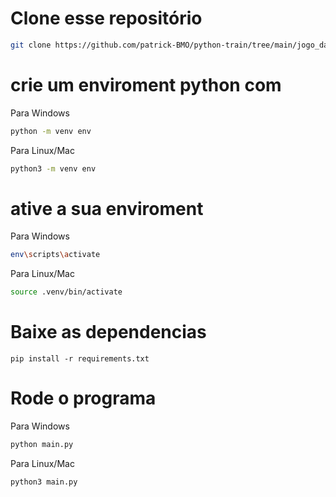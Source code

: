 # Clone esse repositório
```bash
git clone https://github.com/patrick-BMO/python-train/tree/main/jogo_da_velha
```


# crie um enviroment python com
Para Windows
```bash
python -m venv env
```

Para Linux/Mac
```bash
python3 -m venv env
```


# ative a sua enviroment
Para Windows
```bash
env\scripts\activate
```

Para Linux/Mac
```bash
source .venv/bin/activate
```

# Baixe as dependencias
```
pip install -r requirements.txt
```

# Rode o programa
Para Windows
```bash
python main.py
```

Para Linux/Mac
```bash
python3 main.py
```